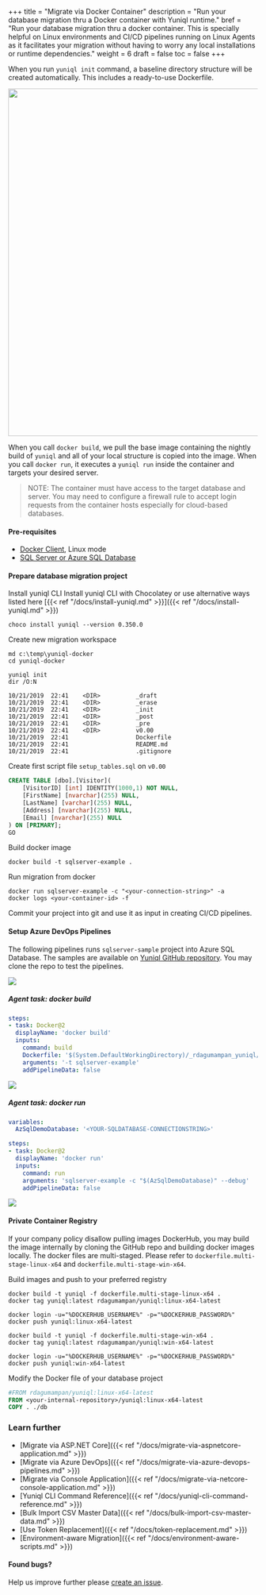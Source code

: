 +++
title = "Migrate via Docker Container"
description = "Run your database migration thru a Docker container with Yuniql runtime."
bref = "Run your database migration thru a docker container. This is specially helpful on Linux environments and CI/CD pipelines running on Linux Agents as it facilitates your migration without having to worry any local installations or runtime dependencies."
weight = 6
draft = false
toc = false
+++ 

When you run `yuniql init` command, a baseline directory structure will be created automatically. This includes a ready-to-use Dockerfile.

<img src="https://raw.githubusercontent.com/rdagumampan/yuniql/master/assets/wiki-sample-sqlserverdb-01.png" width=700>

When you call `docker build`, we pull the base image containing the nightly build of `yuniql` and all of your local structure is copied into the image. When you call `docker run`, it executes a `yuniql run` inside the container and targets your desired server.

>NOTE: The container must have access to the target database and server. You may need to configure a firewall rule to accept login requests from the container hosts especially for cloud-based databases.

#### Pre-requisites
- [Docker Client](https://www.docker.com/products/docker-desktop), Linux mode
- [SQL Server or Azure SQL Database](https://www.microsoft.com/en-us/sql-server/sql-server-downloads)
 
#### Prepare database migration project

Install yuniql CLI
Install yuniql CLI with Chocolatey or use alternative ways listed here [{{< ref "/docs/install-yuniql.md" >}}]({{< ref "/docs/install-yuniql.md" >}})

```shell
choco install yuniql --version 0.350.0
```
	
Create new migration workspace

```shell
md c:\temp\yuniql-docker
cd yuniql-docker

yuniql init
dir /O:N

10/21/2019  22:41    <DIR>          _draft
10/21/2019  22:41    <DIR>          _erase
10/21/2019  22:41    <DIR>          _init
10/21/2019  22:41    <DIR>          _post
10/21/2019  22:41    <DIR>          _pre
10/21/2019  22:41    <DIR>          v0.00
10/21/2019  22:41                   Dockerfile
10/21/2019  22:41                   README.md
10/21/2019  22:41                   .gitignore
```

Create first script file `setup_tables.sql` on `v0.00`

```sql
CREATE TABLE [dbo].[Visitor](
	[VisitorID] [int] IDENTITY(1000,1) NOT NULL,
	[FirstName] [nvarchar](255) NULL,
	[LastName] [varchar](255) NULL,
	[Address] [nvarchar](255) NULL,
	[Email] [nvarchar](255) NULL
) ON [PRIMARY];
GO
```

Build docker image

```shell
docker build -t sqlserver-example .
```

Run migration from docker

```shell
docker run sqlserver-example -c "<your-connection-string>" -a
docker logs <your-container-id> -f
```

Commit your project into git and use it as input in creating CI/CD pipelines.

#### Setup Azure DevOps Pipelines
The following pipelines runs `sqlserver-sample` project into Azure SQL Database. The samples are available on [Yuniql GitHub repository](https://github.com/rdagumampan/yuniql/tree/master/samples/sqlserver-sample). You may clone the repo to test the pipelines.

<img src="https://raw.githubusercontent.com/rdagumampan/yuniql/master/assets/dockerized-migration-03.png">

##### Agent task: docker build
```yaml
steps:
- task: Docker@2
  displayName: 'docker build'
  inputs:
    command: build
    Dockerfile: '$(System.DefaultWorkingDirectory)/_rdagumampan_yuniql/samples/basic-sqlserver-sample/Dockerfile'
    arguments: '-t sqlserver-example'
    addPipelineData: false
```
<img src="https://raw.githubusercontent.com/rdagumampan/yuniql/master/assets/dockerized-migration-01.png">

##### Agent task: docker run

```yaml
variables:
  AzSqlDemoDatabase: '<YOUR-SQLDATABASE-CONNECTIONSTRING>'

steps:
- task: Docker@2
  displayName: 'docker run'
  inputs:
    command: run
    arguments: 'sqlserver-example -c "$(AzSqlDemoDatabase)" --debug'
    addPipelineData: false
```

<img src="https://raw.githubusercontent.com/rdagumampan/yuniql/master/assets/dockerized-migration-02.png">

#### Private Container Registry

If your company policy disallow pulling images DockerHub, you may build the image internally by cloning the GitHub repo and building docker images locally. The docker files are multi-staged. Please refer to `dockerfile.multi-stage-linux-x64` and `dockerfile.multi-stage-win-x64`.

Build images and push to your preferred registry

```shell
docker build -t yuniql -f dockerfile.multi-stage-linux-x64 .
docker tag yuniql:latest rdagumampan/yuniql:linux-x64-latest

docker login -u="%DOCKERHUB_USERNAME%" -p="%DOCKERHUB_PASSWORD%"
docker push yuniql:linux-x64-latest
```

```shell
docker build -t yuniql -f dockerfile.multi-stage-win-x64 .
docker tag yuniql:latest rdagumampan/yuniql:win-x64-latest

docker login -u="%DOCKERHUB_USERNAME%" -p="%DOCKERHUB_PASSWORD%"
docker push yuniql:win-x64-latest
```

Modify the Docker file of your database project

```dockerfile
#FROM rdagumampan/yuniql:linux-x64-latest
FROM <your-internal-repository>/yuniql:linux-x64-latest
COPY . ./db
```

### Learn further

* [Migrate via ASP.NET Core]({{< ref "/docs/migrate-via-aspnetcore-application.md" >}})
* [Migrate via Azure DevOps]({{< ref "/docs/migrate-via-azure-devops-pipelines.md" >}})
* [Migrate via Console Application]({{< ref "/docs/migrate-via-netcore-console-application.md" >}})
* [Yuniql CLI Command Reference]({{< ref "/docs/yuniql-cli-command-reference.md" >}})
* [Bulk Import CSV Master Data]({{< ref "/docs/bulk-import-csv-master-data.md" >}})
* [Use Token Replacement]({{< ref "/docs/token-replacement.md" >}})
* [Environment-aware Migration]({{< ref "/docs/environment-aware-scripts.md" >}})

#### Found bugs?

Help us improve further please [create an issue](https://github.com/rdagumampan/yuniql/issues/new).